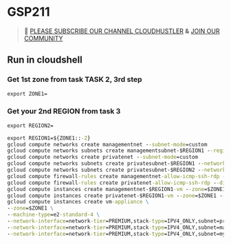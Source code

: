 # GSP211
>🚨 [PLEASE SUBSCRIBE OUR CHANNEL CLOUDHUSTLER](https://www.youtube.com/@cloudhustlers) **&** [JOIN OUR COMMUNITY](https://chat.whatsapp.com/KBfUcSleGGEFf2Xvvm8FW3)
## Run in cloudshell
### Get 1st zone from task TASK 2, 3rd step
```cmd
export ZONE1=
```
### Get your 2nd REGION from task 3
```cmd
export REGION2=
```
```cmd
export REGION1=${ZONE1::-2}
gcloud compute networks create managementnet --subnet-mode=custom
gcloud compute networks subnets create managementsubnet-$REGION1 --region=$REGION1 --range=10.130.0.0/20 --network=managementnet
gcloud compute networks create privatenet --subnet-mode=custom
gcloud compute networks subnets create privatesubnet-$REGION1 --network=privatenet --region=$REGION1 --range=172.16.0.0/24
gcloud compute networks subnets create privatesubnet-$REGION2 --network=privatenet --region=$REGION2 --range=172.20.0.0/20
gcloud compute firewall-rules create managementnet-allow-icmp-ssh-rdp --direction=INGRESS --priority=1000 --network=managementnet --action=ALLOW --rules=icmp,tcp:22,tcp:3389 --source-ranges=0.0.0.0/0
gcloud compute firewall-rules create privatenet-allow-icmp-ssh-rdp --direction=INGRESS --priority=1000 --network=privatenet --action=ALLOW --rules=icmp,tcp:22,tcp:3389 --source-ranges=0.0.0.0/0
gcloud compute instances create managementnet-$REGION1-vm --zone=$ZONE1 --machine-type=e2-micro --subnet=managementsubnet-$REGION1
gcloud compute instances create privatenet-$REGION1-vm --zone=$ZONE1 --machine-type=e2-micro --subnet=privatesubnet-$REGION1
gcloud compute instances create vm-appliance \
--zone=$ZONE1 \
--machine-type=e2-standard-4 \
--network-interface=network-tier=PREMIUM,stack-type=IPV4_ONLY,subnet=privatesubnet-$REGION1 \
--network-interface=network-tier=PREMIUM,stack-type=IPV4_ONLY,subnet=managementsubnet-$REGION1 \
--network-interface=network-tier=PREMIUM,stack-type=IPV4_ONLY,subnet=mynetwork
```
